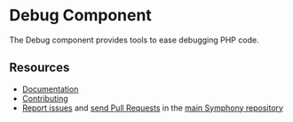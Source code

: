 Debug Component
===============

The Debug component provides tools to ease debugging PHP code.

Resources
---------

  * [Documentation](https://symphony.com/doc/current/components/debug/index.html)
  * [Contributing](https://symphony.com/doc/current/contributing/index.html)
  * [Report issues](https://github.com/symphony/symphony/issues) and
    [send Pull Requests](https://github.com/symphony/symphony/pulls)
    in the [main Symphony repository](https://github.com/symphony/symphony)
